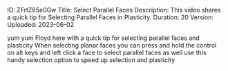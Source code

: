 ID: ZFrtZ85e0Gw
Title: Select Parallel Faces
Description: This video shares a quick tip for Selecting Parallel Faces in Plasticity.
Duration: 20
Version: 
Uploaded: 2023-06-02

yum yum Floyd here with a quick tip for
selecting parallel faces and plasticity
When selecting planar faces you can
press and hold the control on alt keys
and left click a face to select parallel
faces as well use this handy selection
option to speed up selection and
plasticity